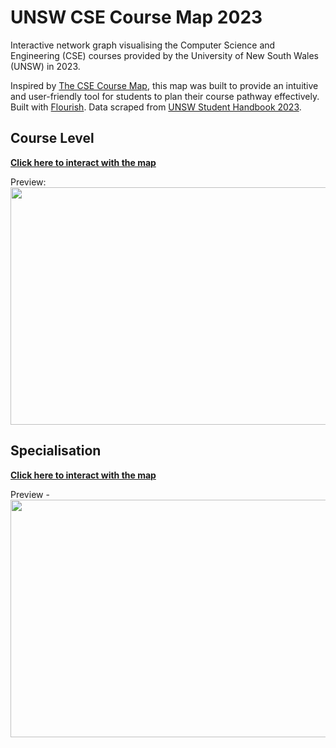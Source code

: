 # UNSW CSE Course Map 2023
Interactive network graph visualising the Computer Science and Engineering (CSE) courses provided by the University of New South Wales (UNSW) in 2023.

Inspired by [The CSE Course Map](https://media.csesoc.org.au/2021-fyg-cse-pathways/), this map was built to provide an intuitive and user-friendly tool for students to plan their course pathway effectively. Built with [Flourish](https://flourish.studio/). Data scraped from [UNSW Student Handbook 2023](https://www.handbook.unsw.edu.au/browse/By%20Subject%20Area/COMP).

<h2>Course Level</h2>

<b> [Click here to interact with the map](https://public.flourish.studio/visualisation/14347119/) </b>

Preview:
<img src="https://github.com/AvaKim/UNSW-CSE-2023-Course-Map/assets/97994376/4c7a6579-ce09-4757-b2ad-465da1e5f4e7" width="600" height="380">


<h2>Specialisation</h2>

<b> [Click here to interact with the map](https://public.flourish.studio/visualisation/14347825/) </b>

Preview -
<img src="https://github.com/AvaKim/UNSW-CSE-2023-Course-Map/assets/97994376/6ec500c7-5915-4cbb-aa5b-0dc1d59aaf64" width="600" height="380">
